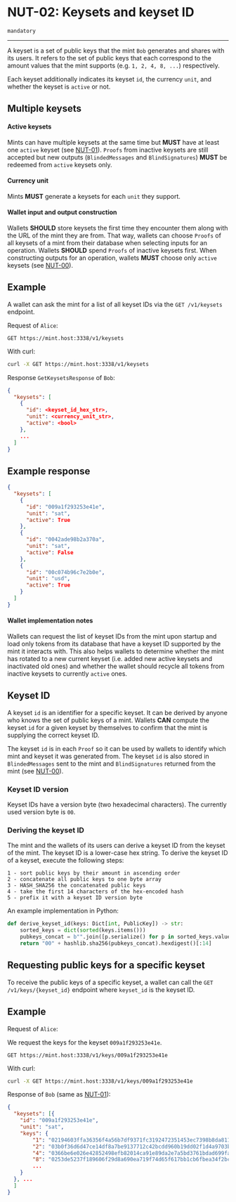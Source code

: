 NUT-02: Keysets and keyset ID
==========================

`mandatory`

---

A keyset is a set of public keys that the mint `Bob` generates and shares with its users. It refers to the set of public keys that each correspond to the amount values that the mint supports (e.g. `1, 2, 4, 8, ...`) respectively.

Each keyset additionally indicates its keyset `id`, the currency `unit`, and whether the keyset is `active` or not. 

## Multiple keysets

#### Active keysets
Mints can have multiple keysets at the same time but **MUST** have at least one `active` keyset (see [NUT-01][01]). `Proofs` from inactive keysets are still accepted but new outputs (`BlindedMessages` and `BlindSignatures`) **MUST** be redeemed from `active` keysets only. 

#### Currency unit
Mints **MUST** generate a keysets for each `unit` they support.

#### Wallet input and output construction

Wallets **SHOULD** store keysets the first time they encounter them along with the URL of the mint they are from. That way, wallets can choose `Proofs` of all keysets of a mint from their database when selecting inputs for an operation. Wallets **SHOULD** spend `Proofs` of inactive keysets first. When constructing outputs for an operation, wallets **MUST** choose only `active` keysets (see [NUT-00][00]).

## Example

A wallet can ask the mint for a list of all keyset IDs via the `GET /v1/keysets` endpoint. 

Request of `Alice`:

```http
GET https://mint.host:3338/v1/keysets
```

With curl:

```bash
curl -X GET https://mint.host:3338/v1/keysets
```

Response `GetKeysetsResponse` of `Bob`:

```json
{
  "keysets": [
    {
      "id": <keyset_id_hex_str>,
      "unit": <currency_unit_str>,
      "active": <bool>
    },
    ...
  ]
}
```
## Example response

```json
{
  "keysets": [
    {
      "id": "009a1f293253e41e",
      "unit": "sat",
      "active": True
    },
    {
      "id": "0042ade98b2a370a",
      "unit": "sat",
      "active": False
    },
    {
      "id": "00c074b96c7e2b0e",
      "unit": "usd",
      "active": True
    }    
  ]
}
```

#### Wallet implementation notes
Wallets can request the list of keyset IDs from the mint upon startup and load only tokens from its database that have a keyset ID supported by the mint it interacts with. This also helps wallets to determine whether the mint has rotated to a new current keyset (i.e. added new active keysets and inactivated old ones) and whether the wallet should recycle all tokens from inactive keysets to currently `active` ones.


## Keyset ID

A keyset `id` is an identifier for a specific keyset. It can be derived by anyone who knows the set of public keys of a mint. Wallets **CAN** compute the keyset `id` for a given keyset by themselves to confirm that the mint is supplying the correct keyset ID.

The keyset `id` is in each `Proof` so it can be used by wallets to identify which mint and keyset it was generated from. The keyset `id` is also stored in `BlindedMessages` sent to the mint and `BlindSignatures` returned from the mint (see [NUT-00][00]).

### Keyset ID version

Keyset IDs have a version byte (two hexadecimal characters). The currently used version byte is `00`. 

### Deriving the keyset ID

The mint and the wallets of its users can derive a keyset ID from the keyset of the mint. The keyset ID is a lower-case hex string. To derive the keyset ID of a keyset, execute the following steps:

```
1 - sort public keys by their amount in ascending order
2 - concatenate all public keys to one byte array
3 - HASH_SHA256 the concatenated public keys
4 - take the first 14 characters of the hex-encoded hash
5 - prefix it with a keyset ID version byte
```

An example implementation in Python:

```python
def derive_keyset_id(keys: Dict[int, PublicKey]) -> str:
    sorted_keys = dict(sorted(keys.items()))
    pubkeys_concat = b"".join([p.serialize() for p in sorted_keys.values()])
    return "00" + hashlib.sha256(pubkeys_concat).hexdigest()[:14]
```

## Requesting public keys for a specific keyset
To receive the public keys of a specific keyset, a wallet can call the `GET /v1/keys/{keyset_id}` endpoint where `keyset_id` is the keyset ID. 

## Example

Request of `Alice`:

We request the keys for the keyset `009a1f293253e41e`.

```http
GET https://mint.host:3338/v1/keys/009a1f293253e41e
```

With curl:

```bash
curl -X GET https://mint.host:3338/v1/keys/009a1f293253e41e
```

Response of `Bob` (same as [NUT-01][01]):

```json
{
  "keysets": [{
    "id": "009a1f293253e41e",
    "unit": "sat",
    "keys": {
        "1": "02194603ffa36356f4a56b7df9371fc3192472351453ec7398b8da8117e7c3e104",
        "2": "03b0f36d6d47ce14df8a7be9137712c42bcdd960b19dd02f1d4a9703b1f31d7513",
        "4": "0366be6e026e42852498efb82014ca91e89da2e7a5bd3761bdad699fa2aec9fe09",
        "8": "0253de5237f189606f29d8a690ea719f74d65f617bb1cb6fbea34f2bc4f930016d",
        ...
    }
  }, ...
  ]
}
```

[00]: 00.md
[01]: 01.md
[02]: 02.md
[03]: 03.md
[04]: 04.md
[05]: 05.md
[06]: 06.md
[07]: 07.md
[08]: 08.md
[09]: 09.md
[10]: 10.md
[11]: 11.md
[12]: 12.md
[TokenV3]: https://github.com/cashuBTC/nuts/blob/main/00.md#023---v3-tokens
